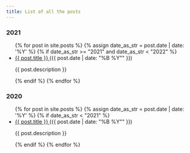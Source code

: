 ```yaml
---
title: List of all the posts
---
```


### 2021
<ul>
  {% for post in site.posts %}
    {% assign date_as_str = post.date | date: '%Y' %}
    {% if date_as_str >= "2021" and date_as_str < "2022" %}
      <li>
        <a href="{{ post.url }}"> {{ post.title }} </a> ({{ post.date | date: "%B %Y"" }}) <br/>
        <p> {{ post.description }} </p>
      </li>
    {% endif %}
  {% endfor %}
</ul>

### 2020
<ul>
  {% for post in site.posts %}
    {% assign date_as_str = post.date | date: '%Y' %}
    {% if date_as_str < "2021" %}
      <li>
        <a href="{{ post.url }}"> {{ post.title }} </a> ({{ post.date | date: "%B %Y"" }}) <br/>
        <p> {{ post.description }} </p>
      </li>
    {% endif %}
  {% endfor %}
</ul>

